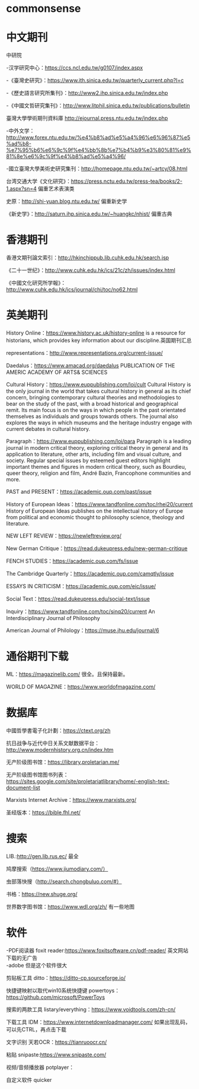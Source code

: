 # commonsense

# 中文期刊
	
中研院

-汉学研究中心：https://ccs.ncl.edu.tw/g0107/index.aspx

-《臺灣史研究》：https://www.ith.sinica.edu.tw/quarterly_current.php?l=c

-《歷史語言研究所集刊》：http://www2.ihp.sinica.edu.tw/index.php

-《中國文哲研究集刊》：http://www.litphil.sinica.edu.tw/publications/bulletin

臺灣大學學術期刊資料庫 http://ejournal.press.ntu.edu.tw/index.php

-中外文学：http://www.forex.ntu.edu.tw/%e4%b8%ad%e5%a4%96%e6%96%87%e5%ad%b8-%e7%95%b6%e6%9c%9f%e4%bb%8b%e7%b4%b9%e3%80%81%e9%81%8e%e6%9c%9f%e4%b8%ad%e5%a4%96/

-國立臺灣大學美術史研究集刊：http://homepage.ntu.edu.tw/~artcy/08.html

台湾交通大学《文化研究》：https://press.nctu.edu.tw/press-tea/books/2-1.aspx?sn=4 偏重艺术表演类

史原：http://shi-yuan.blog.ntu.edu.tw/ 偏重新史学

《新史学》：http://saturn.ihp.sinica.edu.tw/~huangkc/nhist/ 偏重古典

# 香港期刊
香港文期刊論文索引：http://hkinchippub.lib.cuhk.edu.hk/search.jsp

《二十一世纪》：http://www.cuhk.edu.hk/ics/21c/zh/issues/index.html

《中國文化研究所学報》：http://www.cuhk.edu.hk/ics/journal/chi/toc/no62.html

# 英美期刊
History Online：https://www.history.ac.uk/history-online  is a resource for historians, which provides key information about our discipline.英国期刊汇总

representations：http://www.representations.org/current-issue/

Daedalus：https://www.amacad.org/daedalus PUBLICATION OF THE AMERIC ACADEMY OF ARTS& SCIENCES

Cultural History：https://www.euppublishing.com/loi/cult
Cultural History is the only journal in the world that takes cultural history in general as its chief concern, bringing contemporary cultural theories and methodologies to bear on the study of the past, with a broad historical and geographical remit. Its main focus is on the ways in which people in the past orientated themselves as individuals and groups towards others. The journal also explores the ways in which museums and the heritage industry engage with current debates in cultural history.

Paragraph：https://www.euppublishing.com/loi/para
Paragraph is a leading journal in modern critical theory, exploring critical theory in general and its application to literature, other arts, including film and visual culture, and society. Regular special issues by esteemed guest editors highlight important themes and figures in modern critical theory, such as Bourdieu, queer theory, religion and film, André Bazin, Francophone communities and more.

PAST and PRESENT：https://academic.oup.com/past/issue

History of European Ideas：https://www.tandfonline.com/toc/rhei20/current
History of European Ideas publishes on the intellectual history of Europe from political and economic thought to philosophy science, theology and literature.

NEW LEFT REVIEW：https://newleftreview.org/

New German Critique：https://read.dukeupress.edu/new-german-critique

FENCH STUDIES：https://academic.oup.com/fs/issue

The Cambridge Quarterly：https://academic.oup.com/camqtly/issue

ESSAYS IN CRITICISM：https://academic.oup.com/eic/issue/

Social Text：https://read.dukeupress.edu/social-text/issue

Inquiry：https://www.tandfonline.com/toc/sinq20/current
An Interdisciplinary Journal of Philosophy

American Journal of Philology：https://muse.jhu.edu/journal/6

# 通俗期刊下载
ML：https://magazinelib.com/ 很全。且保持最新。

WORLD OF MAGAZINE：https://www.worldofmagazine.com/

# 数据库
中國哲學書電子化計劃：https://ctext.org/zh

抗日战争与近代中日关系文献数据平台：http://www.modernhistory.org.cn/index.htm

无产阶级图书馆：https://library.proletarian.me/

无产阶级图书馆图书列表：https://sites.google.com/site/proletariatlibrary/home/-english-text-document-list

Marxists Internet Archive：https://www.marxists.org/

圣经版本：https://bible.fhl.net/

# 搜索
LIB.:http://gen.lib.rus.ec/ 最全

鸠摩搜索（https://www.jiumodiary.com/）

虫部落快搜（http://search.chongbuluo.com/#）

书格：https://new.shuge.org/

世界数字图书馆：https://www.wdl.org/zh/ 有一些地图

# 软件
-PDF阅读器 foxit reader:https://www.foxitsoftware.cn/pdf-reader/ 英文网站下载的无广告<br/>
-adobe 但是这个软件很大 <br/>

剪贴板工具 ditto：https://ditto-cp.sourceforge.io/

快捷键映射以取代win10系统快捷键 powertoys：https://github.com/microsoft/PowerToys

搜索的两款工具 listary/everything：https://www.voidtools.com/zh-cn/

下载工具 IDM：https://www.internetdownloadmanager.com/
如果出现乱码，可以先CTRL，再点击下载

文字识别 天若OCR：https://tianruoocr.cn/

粘贴 snipaste:https://www.snipaste.com/

视频/音频播放器 potplayer：

自定义软件 quicker
